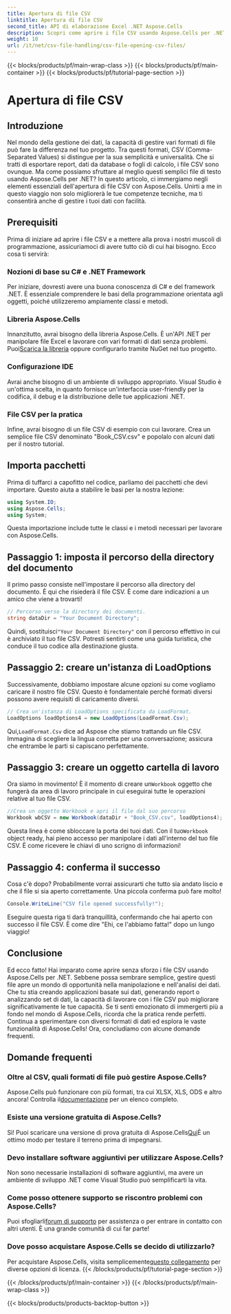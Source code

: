```yaml
---
title: Apertura di file CSV
linktitle: Apertura di file CSV
second_title: API di elaborazione Excel .NET Aspose.Cells
description: Scopri come aprire i file CSV usando Aspose.Cells per .NET con la nostra guida completa, passo dopo passo. Manipolazione dei dati master.
weight: 10
url: /it/net/csv-file-handling/csv-file-opening-csv-files/
---
```


{{< blocks/products/pf/main-wrap-class >}}
{{< blocks/products/pf/main-container >}}
{{< blocks/products/pf/tutorial-page-section >}}

# Apertura di file CSV

## Introduzione
Nel mondo della gestione dei dati, la capacità di gestire vari formati di file può fare la differenza nel tuo progetto. Tra questi formati, CSV (Comma-Separated Values) si distingue per la sua semplicità e universalità. Che si tratti di esportare report, dati da database o fogli di calcolo, i file CSV sono ovunque. Ma come possiamo sfruttare al meglio questi semplici file di testo usando Aspose.Cells per .NET? In questo articolo, ci immergiamo negli elementi essenziali dell'apertura di file CSV con Aspose.Cells. Unirti a me in questo viaggio non solo migliorerà le tue competenze tecniche, ma ti consentirà anche di gestire i tuoi dati con facilità. 
## Prerequisiti
Prima di iniziare ad aprire i file CSV e a mettere alla prova i nostri muscoli di programmazione, assicuriamoci di avere tutto ciò di cui hai bisogno. Ecco cosa ti servirà:
### Nozioni di base su C# e .NET Framework
Per iniziare, dovresti avere una buona conoscenza di C# e del framework .NET. È essenziale comprendere le basi della programmazione orientata agli oggetti, poiché utilizzeremo ampiamente classi e metodi.
### Libreria Aspose.Cells
Innanzitutto, avrai bisogno della libreria Aspose.Cells. È un'API .NET per manipolare file Excel e lavorare con vari formati di dati senza problemi. Puoi[Scarica la libreria](https://releases.aspose.com/cells/net/) oppure configurarlo tramite NuGet nel tuo progetto.
### Configurazione IDE
Avrai anche bisogno di un ambiente di sviluppo appropriato. Visual Studio è un'ottima scelta, in quanto fornisce un'interfaccia user-friendly per la codifica, il debug e la distribuzione delle tue applicazioni .NET.
### File CSV per la pratica
Infine, avrai bisogno di un file CSV di esempio con cui lavorare. Crea un semplice file CSV denominato "Book_CSV.csv" e popolalo con alcuni dati per il nostro tutorial.
## Importa pacchetti
Prima di tuffarci a capofitto nel codice, parliamo dei pacchetti che devi importare. Questo aiuta a stabilire le basi per la nostra lezione:
```csharp
using System.IO;
using Aspose.Cells;
using System;
```
Questa importazione include tutte le classi e i metodi necessari per lavorare con Aspose.Cells.
## Passaggio 1: imposta il percorso della directory del documento
Il primo passo consiste nell'impostare il percorso alla directory del documento. È qui che risiederà il file CSV. È come dare indicazioni a un amico che viene a trovarti!
```csharp
// Percorso verso la directory dei documenti.
string dataDir = "Your Document Directory";
```
 Quindi, sostituisci`"Your Document Directory"` con il percorso effettivo in cui è archiviato il tuo file CSV. Potresti sentirti come una guida turistica, che conduce il tuo codice alla destinazione giusta.
## Passaggio 2: creare un'istanza di LoadOptions
Successivamente, dobbiamo impostare alcune opzioni su come vogliamo caricare il nostro file CSV. Questo è fondamentale perché formati diversi possono avere requisiti di caricamento diversi. 
```csharp
// Crea un'istanza di LoadOptions specificata da LoadFormat.
LoadOptions loadOptions4 = new LoadOptions(LoadFormat.Csv);
```
 Qui,`LoadFormat.Csv` dice ad Aspose che stiamo trattando un file CSV. Immagina di scegliere la lingua corretta per una conversazione; assicura che entrambe le parti si capiscano perfettamente.
## Passaggio 3: creare un oggetto cartella di lavoro
 Ora siamo in movimento! È il momento di creare un`Workbook` oggetto che fungerà da area di lavoro principale in cui eseguirai tutte le operazioni relative al tuo file CSV.
```csharp
//Crea un oggetto Workbook e apri il file dal suo percorso
Workbook wbCSV = new Workbook(dataDir + "Book_CSV.csv", loadOptions4);
```
 Questa linea è come sbloccare la porta dei tuoi dati. Con il tuo`Workbook` object ready, hai pieno accesso per manipolare i dati all'interno del tuo file CSV. È come ricevere le chiavi di uno scrigno di informazioni!
## Passaggio 4: conferma il successo
Cosa c'è dopo? Probabilmente vorrai assicurarti che tutto sia andato liscio e che il file si sia aperto correttamente. Una piccola conferma può fare molto!
```csharp
Console.WriteLine("CSV file opened successfully!");
```
Eseguire questa riga ti darà tranquillità, confermando che hai aperto con successo il file CSV. È come dire "Ehi, ce l'abbiamo fatta!" dopo un lungo viaggio!
## Conclusione
Ed ecco fatto! Hai imparato come aprire senza sforzo i file CSV usando Aspose.Cells per .NET. Sebbene possa sembrare semplice, gestire questi file apre un mondo di opportunità nella manipolazione e nell'analisi dei dati. Che tu stia creando applicazioni basate sui dati, generando report o analizzando set di dati, la capacità di lavorare con i file CSV può migliorare significativamente le tue capacità. 
Se ti senti emozionato di immergerti più a fondo nel mondo di Aspose.Cells, ricorda che la pratica rende perfetti. Continua a sperimentare con diversi formati di dati ed esplora le vaste funzionalità di Aspose.Cells! Ora, concludiamo con alcune domande frequenti.
## Domande frequenti
### Oltre al CSV, quali formati di file può gestire Aspose.Cells?
 Aspose.Cells può funzionare con più formati, tra cui XLSX, XLS, ODS e altro ancora! Controlla il[documentazione](https://reference.aspose.com/cells/net/) per un elenco completo.
### Esiste una versione gratuita di Aspose.Cells?
 Sì! Puoi scaricare una versione di prova gratuita di Aspose.Cells[Qui](https://releases.aspose.com/)È un ottimo modo per testare il terreno prima di impegnarsi.
### Devo installare software aggiuntivi per utilizzare Aspose.Cells?
Non sono necessarie installazioni di software aggiuntivi, ma avere un ambiente di sviluppo .NET come Visual Studio può semplificarti la vita.
### Come posso ottenere supporto se riscontro problemi con Aspose.Cells?
 Puoi sfogliarli[forum di supporto](https://forum.aspose.com/c/cells/9) per assistenza o per entrare in contatto con altri utenti. È una grande comunità di cui far parte!
### Dove posso acquistare Aspose.Cells se decido di utilizzarlo?
 Per acquistare Aspose.Cells, visita semplicemente[questo collegamento](https://purchase.aspose.com/buy) per diverse opzioni di licenza.
{{< /blocks/products/pf/tutorial-page-section >}}

{{< /blocks/products/pf/main-container >}}
{{< /blocks/products/pf/main-wrap-class >}}

{{< blocks/products/products-backtop-button >}}
